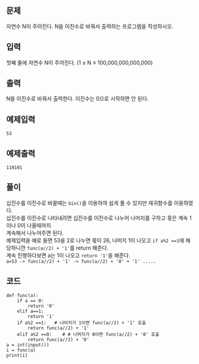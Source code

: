 ## 문제
자연수 N이 주어진다. N을 이진수로 바꿔서 출력하는 프로그램을 작성하시오.   
   
## 입력
첫째 줄에 자연수 N이 주어진다. (1 ≤ N ≤ 100,000,000,000,000)   
   
## 출력
N을 이진수로 바꿔서 출력한다. 이진수는 0으로 시작하면 안 된다.   
   
## 예제입력
```python3
53
```
## 예제출력
```python3
110101
```
## 풀이
십진수를 이진수로 바꿀때는 `bin()`을 이용하여 쉽게 풀 수 있지만 재귀함수를 이용하였다.   
십진수를 이진수로 나타내려면 십진수를 이진수로 나누어 나머지를 구하고 몫은 계속 1이나 0이 나올때까지   
계속해서 나누어주면 된다.   
예제입력을 예로 들면 53을 2로 나누면 몫이 26, 나머지 1이 나오고 `if a%2 ==1`에 해당하니깐 `func(a//2) + '1'`를 return 해준다.   
계속 진행하다보면 a는 1이 나오고 `return '1'`을 해준다.   
` a=53 -> func(a//2) + '1' -> func(a//2) + '0' + '1' ..... `
## 코드
```python3
def func(a):
    if a == 0:    
        return '0'
    elif a==1:
        return '1'
    if a%2 ==1:   # 나머지가 1이면 func(a//2) + '1' 호출
        return func(a//2) + '1'
    elif a%2 ==0:    # # 나머지가 0이면 func(a//2) + '0' 호출
        return func(a//2) + '0'
a = int(input())
i = func(a)
print(i)
```
